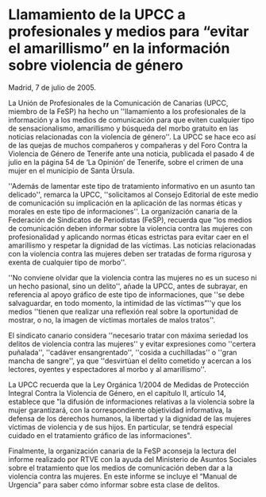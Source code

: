 # Llamamiento de la UPCC a profesionales y medios para “evitar el amarillismo” en la información sobre violencia de género

Madrid, 7 de julio de 2005.

La Unión de Profesionales de la Comunicación de Canarias (UPCC, miembro de la FeSP) ha hecho un ''llamamiento a los profesionales de la información y a los medios de comunicación para que eviten cualquier tipo de sensacionalismo, amarillismo y búsqueda del morbo gratuito en las noticias relacionadas con la violencia de género''. La UPCC se hace eco así de las quejas de muchos compañeros y compañeras y del Foro Contra la Violencia de Género de Tenerife ante una noticia, publicada el pasado 4 de julio en la página 54 de ‘La Opinión’ de Tenerife, sobre el crimen de una mujer en el municipio de Santa Úrsula.

''Además de lamentar este tipo de tratamiento informativo en un asunto tan delicado'', remarca la UPCC, ''solicitamos al Consejo Editorial de este medio de comunicación su implicación en la aplicación de las normas éticas y morales en este tipo de informaciones''. La organización canaria de la Federación de Sindicatos de Periodistas (FeSP), recuerda que “los medios de comunicación deben informar sobre la violencia contra las mujeres con profesionalidad y aplicando normas éticas estrictas para evitar caer en el amarillismo y respetar la dignidad de las víctimas. Las noticias relacionadas con la violencia contra las mujeres deben ser tratadas de forma rigurosa y exenta de cualquier tipo de morbo''.

''No conviene olvidar que la violencia contra las mujeres no es un suceso ni un hecho pasional, sino un delito'', añade la UPCC, antes de subrayar, en referencia al apoyo gráfico de este tipo de informaciones, que ''se debe salvaguardar, en todo momento, la intimidad de las víctimas”''y que los medios ''tienen que realizar una reflexión real sobre la oportunidad de mostrar, o no, la imagen de víctimas mortales de malos tratos''.

El sindicato canario considera ''necesario tratar con máxima seriedad los delitos de violencia contra las mujeres'' y evitar expresiones como ''certera puñalada'', ''cadáver ensangrentado'', ''cosida a cuchilladas'' o ''gran mancha de sangre'', ya que ''desvirtúan el delito cometido y acercan a los lectores, oyentes y espectadores al morbo y al amarillismo''.

La UPCC recuerda que la Ley Orgánica 1/2004 de Medidas de Protección Integral Contra la Violencia de Género, en el capítulo II, artículo 14, establece que "la difusión de informaciones relativas a la violencia sobre la mujer garantizará, con la correspondiente objetividad informativa, la defensa de los derechos humanos, la libertad y la dignidad de las mujeres víctimas de violencia y de sus hijos. En particular, se tendrá especial cuidado en el tratamiento gráfico de las informaciones".

Finalmente, la organización canaria de la FeSP aconseja la lectura del informe realizado por RTVE con la ayuda del Ministerio de Asuntos Sociales sobre el tratamiento que los medios de comunicación deben dar a la violencia contra las mujeres. En este informe se incluye el “Manual de Urgencia” para saber cómo informar sobre esta clase de delitos.
